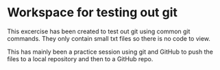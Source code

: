 # Workspace for testing out git

This excercise has been created to test out git using common git commands. They only contain small txt files so there is no code to view.

This has mainly been a practice session using git and GitHub to push the files to a local repository and then to a GitHub repo.